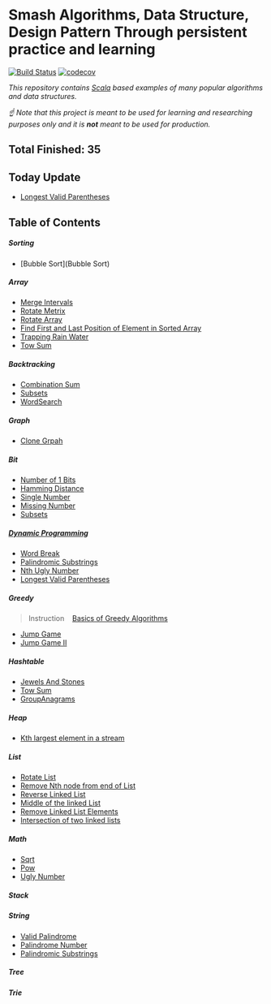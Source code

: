 # Smash Algorithms, Data Structure, Design Pattern Through persistent practice and learning

[![Build Status](https://travis-ci.org/markstock7/SmashAlgorithms.svg?branch=master)](https://travis-ci.org/markstock7/SmashAlgorithms)
[![codecov](https://codecov.io/gh/markstock7/SmashAlgorithms/branch/master/graph/badge.svg)](https://codecov.io/gh/markstock7/SmashAlgorithms)

*This repository contains [Scala](https://www.scala-lang.org/) based examples of many popular algorithms and data structures.*

*☝ Note that this project is meant to be used for learning and researching purposes 
only and it is **not** meant to be used for production.*

## Total Finished: 35

## Today Update
- [Longest Valid Parentheses](https://leetcode.com/problems/longest-valid-parentheses)

## Table of Contents
##### Sorting
- [Bubble Sort](Bubble Sort)
##### Array
- [Merge Intervals](https://leetcode.com/problems/merge-intervals)
- [Rotate Metrix](https://leetcode.com/problems/rotate-image/)
- [Rotate Array](https://leetcode.com/problems/rotate-array/)
- [Find First and Last Position of Element in Sorted Array](https://leetcode.com/problems/find-first-and-last-position-of-element-in-sorted-array/)
- [Trapping Rain Water](https://leetcode.com/problems/trapping-rain-water/)
- [Tow Sum](https://leetcode.com/problems/two-sum/)
##### Backtracking
- [Combination Sum](https://leetcode.com/problems/combination-sum)
- [Subsets](https://leetcode.com/problems/subsets)
- [WordSearch](https://leetcode.com/problems/word-search/)
##### Graph
- [Clone Grpah](https://leetcode.com/problems/clone-graph)
##### Bit
- [Number of 1 Bits](https://leetcode.com/problems/number-of-1-bits/)
- [Hamming Distance](https://leetcode.com/problems/hamming-distance/)
- [Single Number](https://leetcode.com/problems/single-number/)
- [Missing Number](https://leetcode.com/problems/missing-number/)
- [Subsets](https://leetcode.com/problems/subsets)
##### [Dynamic Programming](https://github.com/markstock7/smash-algorithms/tree/master/src/main/scala/algorithms/dp)
- [Word Break](https://leetcode.com/problems/word-break/)
- [Palindromic Substrings](https://leetcode.com/problems/palindromic-substrings/)
- [Nth Ugly Number](https://leetcode.com/problems/ugly-number-ii/)
- [Longest Valid Parentheses](https://leetcode.com/problems/longest-valid-parentheses)
##### Greedy
> Instruction&nbsp;&nbsp;&nbsp;
[Basics of Greedy Algorithms](https://www.hackerearth.com/zh/practice/algorithms/greedy/basics-of-greedy-algorithms/tutorial/)
- [Jump Game](https://leetcode.com/problems/jump-game/)
- [Jump Game II](https://leetcode.com/problems/jump-game-ii/)
##### Hashtable
- [Jewels And Stones](https://leetcode.com/problems/jewels-and-stones/)
- [Tow Sum](https://leetcode.com/problems/two-sum/)
- [GroupAnagrams](https://leetcode.com/problems/group-anagrams)
##### Heap
- [Kth largest element in a stream](https://leetcode.com/problems/kth-largest-element-in-a-stream/)
##### List
- [Rotate List](https://leetcode.com/problems/rotate-list/)
- [Remove Nth node from end of List](https://leetcode.com/problems/remove-nth-node-from-end-of-list/)
- [Reverse Linked List](https://leetcode.com/problems/reverse-linked-list/)
- [Middle of the linked List](https://leetcode.com/problems/middle-of-the-linked-list/)
- [Remove Linked List Elements](https://leetcode.com/problems/remove-linked-list-elements/)
- [Intersection of two linked lists](https://leetcode.com/problems/intersection-of-two-linked-lists/)
##### Math
- [Sqrt](https://leetcode.com/problems/sqrtx/)
- [Pow](https://leetcode.com/problems/powx-n/)
- [Ugly Number](https://leetcode.com/problems/ugly-number/)
##### Stack
##### String
- [Valid Palindrome](https://leetcode.com/problems/valid-palindrome/)
- [Palindrome Number](https://leetcode.com/problems/palindrome-number/)
- [Palindromic Substrings](https://leetcode.com/problems/palindromic-substrings/)
##### Tree
##### Trie